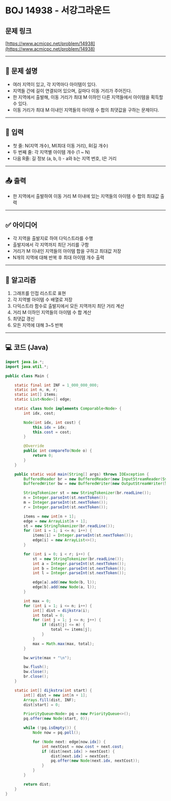 # BOJ 14938 - 서강그라운드

## 문제 링크
[https://www.acmicpc.net/problem/14938](https://www.acmicpc.net/problem/14938)

---

## 🧩 문제 설명

- 여러 지역이 있고, 각 지역마다 아이템이 있다.
- 지역들 간에 길이 연결되어 있으며, 길마다 이동 거리가 주어진다.
- 한 지역에서 출발해, 이동 거리가 최대 M 이하인 다른 지역들에서 아이템을 획득할 수 있다.
- 이동 거리가 최대 M 이내인 지역들의 아이템 수 합의 최댓값을 구하는 문제이다.

---

## 📌 입력

- 첫 줄: N(지역 개수), M(최대 이동 거리), R(길 개수)
- 두 번째 줄: 각 지역별 아이템 개수 (1 ~ N)
- 다음 R줄: 길 정보 (a, b, l) - a와 b는 지역 번호, l은 거리

---

## 📤 출력

- 한 지역에서 출발하여 이동 거리 M 이내에 있는 지역들의 아이템 수 합의 최대값 출력

---

## ✅ 아이디어

- 각 지역을 출발지로 하여 다익스트라를 수행
- 출발지에서 각 지역까지 최단 거리를 구함
- 거리가 M 이내인 지역들의 아이템 합을 구하고 최대값 저장
- N개의 지역에 대해 반복 후 최대 아이템 개수 출력

---

## 📘 알고리즘

1. 그래프를 인접 리스트로 표현
2. 각 지역별 아이템 수 배열로 저장
3. 다익스트라 함수로 출발지에서 모든 지역까지 최단 거리 계산
4. 거리 M 이하인 지역들의 아이템 수 합 계산
5. 최댓값 갱신
6. 모든 지역에 대해 3~5 반복

---

## 💻 코드 (Java)

```java
import java.io.*;
import java.util.*;

public class Main {

    static final int INF = 1_000_000_000;
    static int n, m, r;
    static int[] items;
    static List<Node>[] edge;

    static class Node implements Comparable<Node> {
        int idx, cost;

        Node(int idx, int cost) {
            this.idx = idx;
            this.cost = cost;
        }

        @Override
        public int compareTo(Node o) {
            return 0;
        }
    }

    public static void main(String[] args) throws IOException {
        BufferedReader br = new BufferedReader(new InputStreamReader(System.in));
        BufferedWriter bw = new BufferedWriter(new OutputStreamWriter(System.out));

        StringTokenizer st = new StringTokenizer(br.readLine());
        n = Integer.parseInt(st.nextToken());
        m = Integer.parseInt(st.nextToken());
        r = Integer.parseInt(st.nextToken());

        items = new int[n + 1];
        edge = new ArrayList[n + 1];
        st = new StringTokenizer(br.readLine());
        for (int i = 1; i <= n; i++) {
            items[i] = Integer.parseInt(st.nextToken());
            edge[i] = new ArrayList<>();
        }

        for (int i = 0; i < r; i++) {
            st = new StringTokenizer(br.readLine());
            int a = Integer.parseInt(st.nextToken());
            int b = Integer.parseInt(st.nextToken());
            int l = Integer.parseInt(st.nextToken());

            edge[a].add(new Node(b, l));
            edge[b].add(new Node(a, l));
        }

        int max = 0;
        for (int i = 1; i <= n; i++) {
            int[] dist = dijkstra(i);
            int total = 0;
            for (int j = 1; j <= n; j++) {
                if (dist[j] <= m) {
                    total += items[j];
                }
            }
            max = Math.max(max, total);
        }

        bw.write(max + "\n");

        bw.flush();
        bw.close();
        br.close();
    }

    static int[] dijkstra(int start) {
        int[] dist = new int[n + 1];
        Arrays.fill(dist, INF);
        dist[start] = 0;

        PriorityQueue<Node> pq = new PriorityQueue<>();
        pq.offer(new Node(start, 0));

        while (!pq.isEmpty()) {
            Node now = pq.poll();

            for (Node next: edge[now.idx]) {
                int nextCost = now.cost + next.cost;
                if (dist[next.idx] > nextCost) {
                    dist[next.idx] = nextCost;
                    pq.offer(new Node(next.idx, nextCost));
                }
            }
        }

        return dist;
    }
}
```